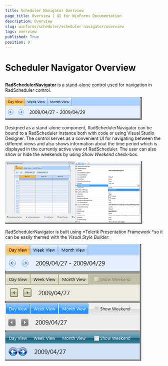 ```yaml
---
title: Scheduler Navigator Overview
page_title: Overview | UI for WinForms Documentation
description: Overview
slug: winforms/scheduler/scheduler-navigator/overview
tags: overview
published: True
position: 0
---
```


# Scheduler Navigator Overview



## 

__RadSchedulerNavigator__ is a stand-alone control used for navigation in RadScheduler control. 

![scheduler-scheduler-navigator-overview 001](images/scheduler-scheduler-navigator-overview001.png)

Designed as a stand-alone component, RadSchedulerNavigator can be bound to a RadScheduler instance both with code or using Visual Studio Designer. The control serves as a convenient UI for navigating between the different views and also shows information about the time period which is displayed in the currently active view of RadScheduler. The user can also show or hide the weekends by using *Show Weekend* check-box.

![scheduler-scheduler-navigator-overview 002](images/scheduler-scheduler-navigator-overview002.png)

RadSchedulerNavigator is built using *Telerik Presentation Framework *so it can be easily themed with the *Visual Style Builder*:

![scheduler-scheduler-navigator-overview 003](images/scheduler-scheduler-navigator-overview003.png)
